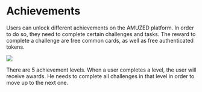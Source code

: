 # Achievements

Users can unlock different achievements on the AMUZED platform. In order to do so, they need to complete certain challenges and tasks. The reward to complete a challenge are free common cards, as well as free authenticated tokens.&#x20;

![](<../../.gitbook/assets/User Profile\_Achievements.png>)

There are 5 achievement levels. When a user completes a level, the user will receive awards. He needs to complete all challenges in that level in order to move up to the next one.&#x20;
